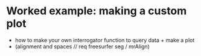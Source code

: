 # Worked example: making a custom plot

- how to make your own interrogator function to query data + make a plot
- (alignment and spaces // req freesurfer seg / mrAlign)
